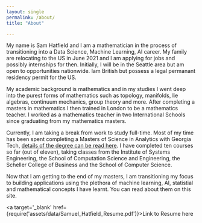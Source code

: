 ```yaml
---
layout: single
permalink: /about/
title: "About"

---
```



My name is Sam Hatfield and I am a mathematician in the process of transitioning into a Data Science, Machine Learning, AI career. My family are relocating to the US in June 2021 and I am applying for jobs and possibly internships for then. Initially, I will be in the Seattle area but am open to opportunities nationwide. Iam British but possess a legal permanant residency permit for the US.

My academic background is mathematics and in my studies I went deep into the purest forms of mathematics such as topology, manifolds, lie algebras, continuum mechanics, group theory and more. After completing a masters in mathematics I then trained in London to be a mathematics teacher. I worked as a mathematics teacher in two International Schools since graduating from my mathematics masters.

Currently, I am taking a break from work to study full-time. Most of my time has been spent completing a Masters of Science in Analytics with Georgia Tech, [details of the degree can be read here](https://pe.gatech.edu/degrees/analytics/curriculum). I have completed ten courses so far (out of eleven), taking classes from the Institute of Systems Engineering, the School of Computation Science and Engineering, the Scheller College of Business and the School of Computer Science.

Now that I am getting to the end of my masters, I am transitioning my focus to building applications using the plethora of machine learning, AI, statistial and mathematical concepts I have learnt. You can read about them on this site.

<a target='_blank' href={require('assets/data/Samuel_Hatfield_Resume.pdf')}>Link to Resume here</a>